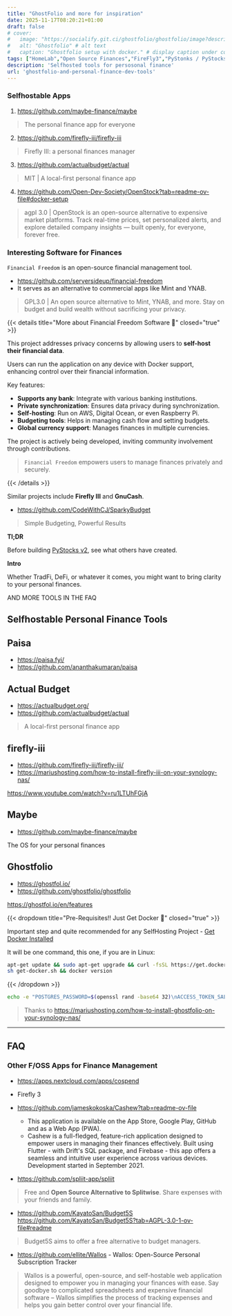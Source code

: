 ```yaml
---
title: "GhostFolio and more for inspiration"
date: 2025-11-17T08:20:21+01:00
draft: false
# cover:
#   image: "https://socialify.git.ci/ghostfolio/ghostfolio/image?description=1&font=Inter&language=1&name=1&stargazers=1&theme=Auto"
#   alt: "Ghostfolio" # alt text
#   caption: "Ghostfolio setup with docker." # display caption under cover
tags: ["HomeLab","Open Source Finances","FireFly3","PyStonks / PyStocks"]
description: 'Selfhosted tools for persosonal finance'
url: 'ghostfolio-and-personal-finance-dev-tools'
---
```



### Selfhostable Apps

1. https://github.com/maybe-finance/maybe

>  The personal finance app for everyone 

2. https://github.com/firefly-iii/firefly-iii

>  Firefly III: a personal finances manager 

3. https://github.com/actualbudget/actual

> MIT |  A local-first personal finance app 

4. https://github.com/Open-Dev-Society/OpenStock?tab=readme-ov-file#docker-setup

> agpl 3.0 | OpenStock is an open-source alternative to expensive market platforms. Track real-time prices, set personalized alerts, and explore detailed company insights — built openly, for everyone, forever free.



### Interesting Software for Finances


`Financial Freedom` is an open-source financial management tool.

* https://github.com/serversideup/financial-freedom
* It serves as an alternative to commercial apps like Mint and YNAB.

> GPL3.0 | An open source alternative to Mint, YNAB, and more. Stay on budget and build wealth without sacrificing your privacy. 

{{< details title="More about Financial Freedom Software 📌" closed="true" >}}

This project addresses privacy concerns by allowing users to **self-host their financial data**.

Users can run the application on any device with Docker support, enhancing control over their financial information.

Key features:

- **Supports any bank**: Integrate with various banking institutions.
- **Private synchronization**: Ensures data privacy during synchronization.
- **Self-hosting**: Run on AWS, Digital Ocean, or even Raspberry Pi.
- **Budgeting tools**: Helps in managing cash flow and setting budgets.
- **Global currency support**: Manages finances in multiple currencies.

The project is actively being developed, inviting community involvement through contributions.

> `Financial Freedom` empowers users to manage finances privately and securely.

{{< /details >}}


Similar projects include **Firefly III** and **GnuCash**.

* https://github.com/CodeWithCJ/SparkyBudget

> Simple Budgeting, Powerful Results 


**Tl;DR**

Before building [PyStocks v2](https://jalcocert.github.io/JAlcocerT/py-stonks/), see what others have created.

**Intro**

Whether TradFi, DeFi, or whatever it comes, you might want to bring clarity to your personal finances.

AND MORE TOOLS IN THE FAQ

## Selfhostable Personal Finance Tools

## Paisa

* https://paisa.fyi/
* https://github.com/ananthakumaran/paisa

## Actual Budget

* https://actualbudget.org/
* https://github.com/actualbudget/actual

> A local-first personal finance app


## firefly-iii

* https://github.com/firefly-iii/firefly-iii/
* https://mariushosting.com/how-to-install-firefly-iii-on-your-synology-nas/

https://www.youtube.com/watch?v=ru1LTUhFGjA

## Maybe

* https://github.com/maybe-finance/maybe

 The OS for your personal finances 

## Ghostfolio

* https://ghostfol.io/
* https://github.com/ghostfolio/ghostfolio


https://ghostfol.io/en/features

{{< dropdown title="Pre-Requisites!! Just Get Docker 🐋" closed="true" >}}

Important step and quite recommended for any SelfHosting Project - [Get Docker Installed](https://fossengineer.com/docker-first-steps-guide-for-data-analytics/)

It will be one command, this one, if you are in Linux:

```sh
apt-get update && sudo apt-get upgrade && curl -fsSL https://get.docker.com -o get-docker.sh
sh get-docker.sh && docker version
```

{{< /dropdown >}}



```sh
echo -e "POSTGRES_PASSWORD=$(openssl rand -base64 32)\nACCESS_TOKEN_SALT=$(openssl rand -base64 32)\nJWT_SECRET_KEY=$(openssl rand -base64 32)" > .env
```

> Thanks to https://mariushosting.com/how-to-install-ghostfolio-on-your-synology-nas/


---

## FAQ

### Other F/OSS Apps for Finance Management

* https://apps.nextcloud.com/apps/cospend
* Firefly 3
* https://github.com/jameskokoska/Cashew?tab=readme-ov-file
  * This application is available on the App Store, Google Play, GitHub and as a Web App (PWA).
  * Cashew is a full-fledged, feature-rich application designed to empower users in managing their finances effectively. Built using Flutter - with Drift's SQL package, and Firebase - this app offers a seamless and intuitive user experience across various devices. Development started in September 2021.

* https://github.com/spliit-app/spliit

>  Free and **Open Source Alternative to Splitwise**. Share expenses with your friends and family. 

* https://github.com/KayatoSan/Budget5S
https://github.com/KayatoSan/Budget5S?tab=AGPL-3.0-1-ov-file#readme
>  Budget5S aims to offer a free alternative to budget managers. 

* https://github.com/ellite/Wallos - Wallos: Open-Source Personal Subscription Tracker



> Wallos is a powerful, open-source, and self-hostable web application designed to empower you in managing your finances with ease. Say goodbye to complicated spreadsheets and expensive financial software – Wallos simplifies the process of tracking expenses and helps you gain better control over your financial life.